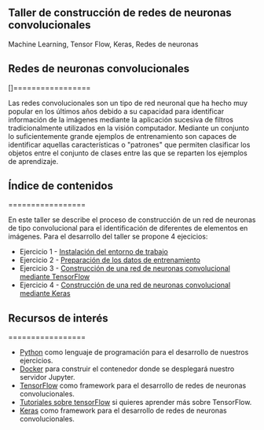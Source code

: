 ## Taller de construcción de redes de neuronas convolucionales 

Machine Learning, Tensor Flow, Keras, Redes de neuronas

## Redes de neuronas convolucionales
[]=================

Las redes convolucionales son un tipo de red neuronal que ha hecho muy popular en los últimos años debido a su capacidad para identificar información de la imágenes mediante la aplicación sucesiva de filtros tradicionalmente utilizados en la visión computador. Mediante un conjunto lo suficientemente grande ejemplos de entrenamiento son capaces de identificar aquellas características o "patrones" que permiten clasificar los objetos entre el conjunto de clases entre las que se reparten los ejemplos de aprendizaje.

## Índice de contenidos
=================

En este taller se describe el proceso de construcción de un red de neuronas de tipo convolucional para el identificación de diferentes de elementos en imágenes. Para el desarrollo del taller se propone 4 ejecicios:

* Ejercicio 1 - [Instalación del entorno de trabajo](./exercises/exercise_1.md)
* Ejercicio 2 - [Preparación de los datos de entrenamiento](./exercises/exercise_2.md)
* Ejercicio 3 - [Construcción de una red de neuronas convolucional mediante TensorFlow](./exercises/exercise_3.md)
* Ejercicio 4 - [Construcción de una red de neuronas convolucional mediante Keras](./exercises/exercise_4.md)

## Recursos de interés
=================

- [Python](https://www.python.org/) como lenguaje de programación para el desarrollo de nuestros ejercicios.
- [Docker](https://docs.docker.com/) para construir el contenedor donde se desplegará nuestro servidor Jupyter.
- [TensorFlow](https://www.tensorflow.org/) como framework para el desarrollo de redes de neuronas convolucionales.
- [Tutoriales sobre tensorFlow](https://www.tensorflow.org/tutorials) si quieres aprender más sobre TensorFlow.
- [Keras](https://keras.io/) como framework para el desarrollo de redes de neuronas convolucionales.

